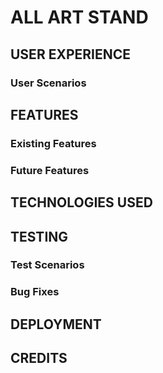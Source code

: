 # ALL ART STAND
## USER EXPERIENCE
### User Scenarios

## FEATURES
### Existing Features
### Future Features

## TECHNOLOGIES USED

## TESTING
### Test Scenarios
### Bug Fixes

## DEPLOYMENT

## CREDITS